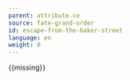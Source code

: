 ```yaml
---
parent: attribute.ce
source: fate-grand-order
id: escape-from-the-baker-street
language: en
weight: 0
---
```


{{missing}}
